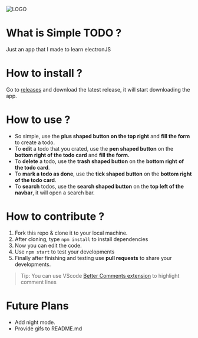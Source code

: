 ![LOGO](https://github.com/yussufjpg/simpletodo/blob/master/readme-assets/xsmall-icon.png "Logo")
# What is Simple TODO ?

Just an app that I made to learn electronJS

# How to install ?

Go to [releases](https://github.com/yussufjpg/simpletodo/releases) and download the latest release, it will start downloading the app.

# How to use ?

- So simple, use the **plus shaped button on the top right** and **fill the form** to create a todo.
- To **edit** a todo that you crated, use the **pen shaped button** on the **bottom right of the todo card** and **fill the form.**
- To **delete** a todo, use the **trash shaped button** on the **bottom right** **of the todo card**.
- To **mark a todo as done**, use the **tick shaped button** on the **bottom right of the todo card**.
- To **search** todos, use the **search shaped button** on the **top left of the navbar**, it will open a search bar.

# How to contribute ?

1. Fork this repo & clone it to your local machine.
2. After cloning, type `npm install` to install dependencies
3. Now you can edit the code.
4. Use `npm start` to test your developments
5. Finally after finishing and testing use **pull requests** to share your developments.
> Tip: You can use VScode [Better Comments extension](https://marketplace.visualstudio.com/items?itemName=aaron-bond.better-comments) to highlight comment lines

# Future Plans
- Add night mode.
- Provide gifs to README.md